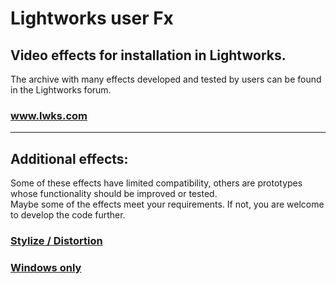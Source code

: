 
# Lightworks user Fx

## Video effects for installation in Lightworks.

The archive with many effects developed and tested by users can be found in the Lightworks forum.
### <a href="https://www.lwks.com/index.php?option=com_kunena&func=view&catid=7&id=188603&Itemid=81#ftop" TARGET="_blank">www.lwks.com</a> 


----------------------------------------------------------------------------

## Additional effects:
Some of these effects have limited compatibility, others are prototypes whose functionality should be improved or tested.  
Maybe some of the effects meet your requirements.  If not, you are welcome to develop the code further.

### [Stylize / Distortion](Stylize/Distortion/CircleToRectangle/README.md)

### [Windows only](Windows_only/README.md)

